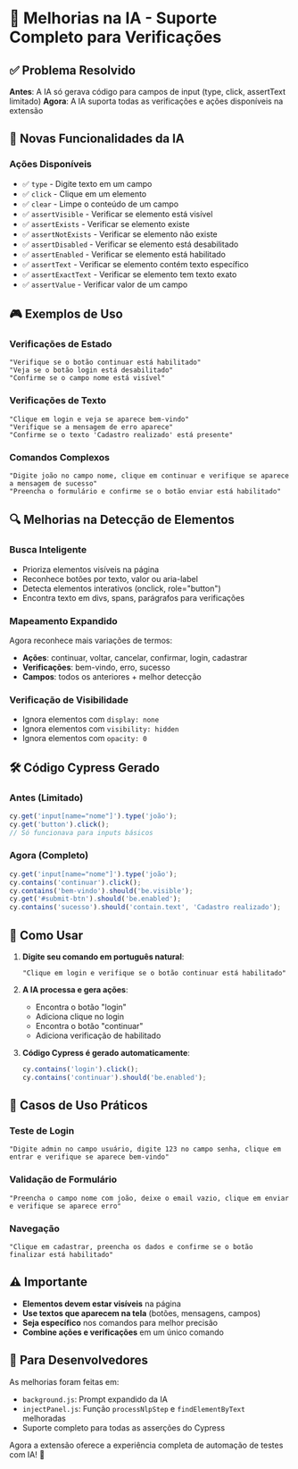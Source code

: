 # 🚀 Melhorias na IA - Suporte Completo para Verificações

## ✅ Problema Resolvido

**Antes**: A IA só gerava código para campos de input (type, click, assertText limitado)
**Agora**: A IA suporta todas as verificações e ações disponíveis na extensão

## 🎯 Novas Funcionalidades da IA

### Ações Disponíveis
- ✅ `type` - Digite texto em um campo
- ✅ `click` - Clique em um elemento  
- ✅ `clear` - Limpe o conteúdo de um campo
- ✅ `assertVisible` - Verificar se elemento está visível
- ✅ `assertExists` - Verificar se elemento existe
- ✅ `assertNotExists` - Verificar se elemento não existe
- ✅ `assertDisabled` - Verificar se elemento está desabilitado
- ✅ `assertEnabled` - Verificar se elemento está habilitado
- ✅ `assertText` - Verificar se elemento contém texto específico
- ✅ `assertExactText` - Verificar se elemento tem texto exato
- ✅ `assertValue` - Verificar valor de um campo

## 🎮 Exemplos de Uso

### Verificações de Estado
```
"Verifique se o botão continuar está habilitado"
"Veja se o botão login está desabilitado"
"Confirme se o campo nome está visível"
```

### Verificações de Texto
```
"Clique em login e veja se aparece bem-vindo"
"Verifique se a mensagem de erro aparece"
"Confirme se o texto 'Cadastro realizado' está presente"
```

### Comandos Complexos
```
"Digite joão no campo nome, clique em continuar e verifique se aparece a mensagem de sucesso"
"Preencha o formulário e confirme se o botão enviar está habilitado"
```

## 🔍 Melhorias na Detecção de Elementos

### Busca Inteligente
- Prioriza elementos visíveis na página
- Reconhece botões por texto, valor ou aria-label
- Detecta elementos interativos (onclick, role="button")
- Encontra texto em divs, spans, parágrafos para verificações

### Mapeamento Expandido
Agora reconhece mais variações de termos:
- **Ações**: continuar, voltar, cancelar, confirmar, login, cadastrar
- **Verificações**: bem-vindo, erro, sucesso
- **Campos**: todos os anteriores + melhor detecção

### Verificação de Visibilidade
- Ignora elementos com `display: none`
- Ignora elementos com `visibility: hidden`
- Ignora elementos com `opacity: 0`

## 🛠️ Código Cypress Gerado

### Antes (Limitado)
```javascript
cy.get('input[name="nome"]').type('joão');
cy.get('button').click();
// Só funcionava para inputs básicos
```

### Agora (Completo)
```javascript
cy.get('input[name="nome"]').type('joão');
cy.contains('continuar').click();
cy.contains('bem-vindo').should('be.visible');
cy.get('#submit-btn').should('be.enabled');
cy.contains('sucesso').should('contain.text', 'Cadastro realizado');
```

## 🚀 Como Usar

1. **Digite seu comando em português natural**:
   ```
   "Clique em login e verifique se o botão continuar está habilitado"
   ```

2. **A IA processa e gera ações**:
   - Encontra o botão "login"
   - Adiciona clique no login
   - Encontra o botão "continuar"
   - Adiciona verificação de habilitado

3. **Código Cypress é gerado automaticamente**:
   ```javascript
   cy.contains('login').click();
   cy.contains('continuar').should('be.enabled');
   ```

## 🎯 Casos de Uso Práticos

### Teste de Login
```
"Digite admin no campo usuário, digite 123 no campo senha, clique em entrar e verifique se aparece bem-vindo"
```

### Validação de Formulário
```
"Preencha o campo nome com joão, deixe o email vazio, clique em enviar e verifique se aparece erro"
```

### Navegação
```
"Clique em cadastrar, preencha os dados e confirme se o botão finalizar está habilitado"
```

## ⚠️ Importante

- **Elementos devem estar visíveis** na página
- **Use textos que aparecem na tela** (botões, mensagens, campos)
- **Seja específico** nos comandos para melhor precisão
- **Combine ações e verificações** em um único comando

## 🔧 Para Desenvolvedores

As melhorias foram feitas em:
- `background.js`: Prompt expandido da IA
- `injectPanel.js`: Função `processNlpStep` e `findElementByText` melhoradas
- Suporte completo para todas as asserções do Cypress

Agora a extensão oferece a experiência completa de automação de testes com IA! 🎉 